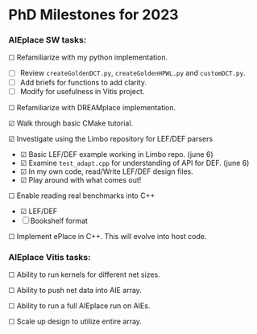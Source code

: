 # PhD Milestones for 2023

### AIEplace SW tasks:

&#x2610; Refamiliarize with my python implementation.
-  &#x2610; Review `createGoldenDCT.py`, `createGoldenHPWL.py` and `customDCT.py`. 
-  &#x2610; Add briefs for functions to add clarity.
-  &#x2610; Modify for usefulness in Vitis project.


&#x2610; Refamiliarize with DREAMplace implementation.

&#x2611; Walk through basic CMake tutorial.

&#x2611; Investigate using the Limbo repository for LEF/DEF parsers
- &#x2611; Basic LEF/DEF example working in Limbo repo. (june 6)
- &#x2611; Examine `test_adapt.cpp` for understanding of API for DEF. (june 6)
- &#x2611; In my own code, read/Write LEF/DEF design files.
- &#x2611; Play around with what comes out!

&#x2610; Enable reading real benchmarks into C++
- &#x2611; LEF/DEF
- &#x2610; Bookshelf format

&#x2610; Implement ePlace in C++. This will evolve into host code.

### AIEplace Vitis tasks:

&#x2610; Ability to run kernels for different net sizes.

&#x2610; Ability to push net data into AIE array.

&#x2610; Ability to run a full AIEplace run on AIEs.

&#x2610; Scale up design to utilize entire array.